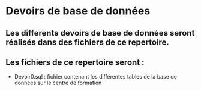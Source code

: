 # Devoirs de base de données

## Les differents devoirs de base de données seront réalisés dans des fichiers de ce repertoire.

## Les fichiers de ce repertoire seront :

- Devoir0.sql : fichier contenant les différentes tables de la base de données sur le centre de formation
    